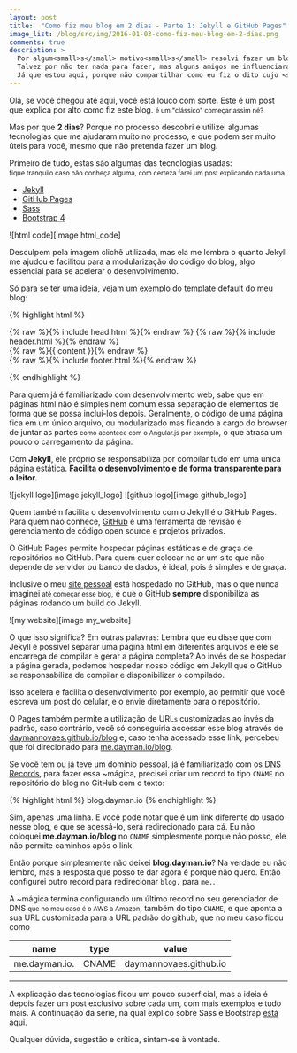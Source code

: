 ```yaml
---
layout: post
title:  "Como fiz meu blog em 2 dias - Parte 1: Jekyll e GitHub Pages"
image_list: /blog/src/img/2016-01-03-como-fiz-meu-blog-em-2-dias.png
comments: true
description: >
  Por algum<small>s</small> motivo<small>s</small> resolvi fazer um blog.
  Talvez por não ter nada para fazer, mas alguns amigos me influenciaram e agradeço o apoio.
  Já que estou aqui, porque não compartilhar como eu fiz o dito cujo <small>só a parte legal</small>?
---
```


Olá, se você chegou até aqui, você está <span class="line-crossed">louco</span> com sorte. Este é um post que explica por alto como fiz este blog. <small>é um "clássico" começar assim né?</small>

Mas por que <strong>2 dias</strong>? Porque no processo descobri e utilizei algumas tecnologias que me ajudaram muito no processo, e que podem ser muito úteis para você, mesmo que não pretenda fazer um blog.

Primeiro de tudo, estas são algumas das tecnologias usadas: <br> <small>fique tranquilo caso não conheça alguma, com certeza farei um post explicando cada uma</small>.

 * [Jekyll]
 * [GitHub Pages]
 * [Sass]
 * [Bootstrap 4]

<span class="center-horizontal">
	![html code][image html_code]
</span>

Desculpem pela imagem clichê utilizada, mas ela me lembra o quanto Jekyll me ajudou e facilitou para a modularização do código do blog, algo essencial para se acelerar o desenvolvimento. 

Só para se ter uma ideia, vejam um exemplo do template default do meu blog:

{% highlight html %}
<!DOCTYPE html>
<html>
  {% raw %}{% include head.html %}{% endraw %}
  <body>
    {% raw %}{% include header.html %}{% endraw %}
    <main>
      {% raw %}{{ content }}{% endraw %}
    </main>
    {% raw %}{% include footer.html %}{% endraw %}
  </body>
</html>

{% endhighlight %}

Para quem já é familiarizado com desenvolvimento web, sabe que em páginas html não é simples nem comum essa separação de elementos de forma que se possa incluí-los depois. Geralmente, o código de uma página fica em um único arquivo, ou modularizado mas ficando a cargo do browser de juntar as partes <small>como acontece com o Angular.js por exemplo</small>, o que atrasa um pouco o carregamento da página. 

Com <strong>Jekyll</strong>, ele próprio se responsabiliza por compilar tudo em uma única página estática. <strong>Facilita o desenvolvimento e de forma transparente para o leitor.</strong>

<span class="two-images join">
	<span>
		![jekyll logo][image jekyll_logo]
	</span>
	<span>
		![github logo][image github_logo]
	</span>
</span>

Quem também facilita o desenvolvimento com o Jekyll é o GitHub Pages. Para quem não conhece, [GitHub] é uma ferramenta de revisão e gerenciamento de código open source e projetos privados.

O GitHub Pages permite hospedar páginas estáticas e de graça de repositórios no GitHub. Para quem quer colocar no ar um site que não depende de servidor ou banco de dados, é ideal, pois é simples e de graça.

Inclusive o meu [site pessoal] está hospedado no GitHub, mas o que nunca imaginei <small>até começar esse blog</small>, é que o GitHub <strong>sempre</strong> disponibiliza as páginas rodando um build do Jekyll. 

<span class="center-horizontal">
	![my website][image my_website]
</span>

O que isso significa? Em outras palavras: Lembra que eu disse que com Jekyll é possível separar uma página html em diferentes arquivos e ele se encarrega de compilar e gerar a página completa? 
Ao invés de se hospedar a página gerada, podemos hospedar nosso código em Jekyll que o GitHub se responsabiliza de compilar e disponibilizar o compilado.

Isso acelera e facilita o desenvolvimento por exemplo, ao permitir que você escreva um post do celular, e o envie diretamente para o repositório.

O Pages também permite a utilização de URL<small class="clear">s</small> customizadas ao invés da padrão, caso contrário, você só conseguiria accessar esse blog através de [daymannovaes.github.io/blog] e, caso tenha acessado esse link, percebeu que foi direcionado para [me.dayman.io/blog].

Se você tem ou já teve um domínio pessoal, já é familiarizado com os [DNS Records], para fazer essa ~mágica, precisei criar um record to tipo `CNAME` no repositório do blog no GitHub com o texto:


{% highlight html %}
  blog.dayman.io
{% endhighlight %}

Sim, apenas uma linha. E você pode notar que é um link diferente do usado nesse blog, e que se acessá-lo, será redirecionado para cá. Eu não coloquei <strong>me.dayman.io/blog</strong> no `CNAME` simplesmente porque não posso, ele não permite caminhos após o link.

Então porque simplesmente não deixei <strong>blog.dayman.io</strong>? Na verdade eu não lembro, mas a resposta que posso te dar agora é porque não quero. Então configurei outro record para redirecionar `blog.` para `me.`.

A ~mágica termina configurando um último record no seu gerenciador de DNS <small>que no meu caso é o AWS a Amazon</small>, também do tipo `CNAME`, e que aponta a sua URL customizada para a URL padrão do github, que no meu caso ficou como

| name | type | value |
|:------:|:------:|:-------:|
| me.dayman.io. | CNAME | daymannovaes.github.io |

<hr>

A explicação das tecnologias ficou um pouco superficial, mas a ideia é depois fazer um post exclusivo sobre cada um, com mais exemplos e tudo mais. A continuação da série, na qual explico sobre Sass e Bootstrap <a href="/blog/como-fiz-meu-blog-em-2-dias-parte-2/">está aqui</a>.

Qualquer dúvida, sugestão e crítica, sintam-se à vontade.


[Jekyll]: http://jekyllrb.com/
[GitHub Pages]: https://pages.github.com/
[GitHub]: https://github.com/
[Sass]: http://sass-lang.com/
[Bootstrap 4]: http://v4-alpha.getbootstrap.com/
[site pessoal]: http://me.dayman.io
[daymannovaes.github.io/blog]: http://daymannovaes.github.io/blog
[me.dayman.io/blog]: http://me.dayman.io/blog
[DNS Records]: https://en.wikipedia.org/wiki/Domain_Name_System

[image html_code]: /blog/src/img/2016-01-03-como-fiz-meu-blog-em-2-dias-big.png
[image jekyll_logo]: /blog/src/img/jekyll-logo-light-solid.png
[image github_logo]: /blog/src/img/github-logo.png
[image my_website]: /blog/src/img/2016-01-03-my-website.gif
[image painter_bg]: /blog/src/img/2016-01-17-painter-bg.jpg